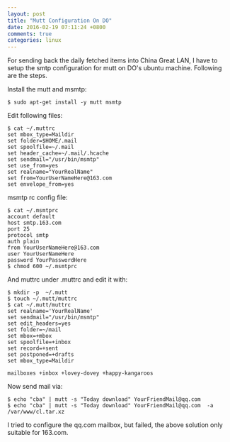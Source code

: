 ```yaml
---
layout: post
title: "Mutt Configuration On DO"
date: 2016-02-19 07:11:24 +0800
comments: true
categories: linux
---
```

For sending back the daily fetched items into China Great LAN, I have to setup
the smtp configuration for mutt on DO's ubuntu machine. Following are the
steps.    

Install the mutt and msmtp:    

```
$ sudo apt-get install -y mutt msmtp 
```

Edit following files:    

```
$ cat ~/.muttrc
set mbox_type=Maildir
set folder=$HOME/.mail
set spoolfile=~/.mail
set header_cache=~/.mail/.hcache
set sendmail="/usr/bin/msmtp"
set use_from=yes
set realname="YourRealName"
set from=YourUserNameHere@163.com
set envelope_from=yes 
```
msmtp rc config file:    

```
$ cat ~/.msmtprc
account default
host smtp.163.com
port 25
protocol smtp
auth plain
from YourUserNameHere@163.com
user YourUserNameHere
password YourPasswordHere
$ chmod 600 ~/.msmtprc
```
And muttrc under .muttrc and edit it with:   

```
$ mkdir -p  ~/.mutt
$ touch ~/.mutt/muttrc
$ cat ~/.mutt/muttrc
set realname='YourRealName'
set sendmail="/usr/bin/msmtp"
set edit_headers=yes
set folder=~/mail
set mbox=+mbox
set spoolfile=+inbox
set record=+sent
set postponed=+drafts
set mbox_type=Maildir

mailboxes +inbox +lovey-dovey +happy-kangaroos
```

Now send mail via:    

```
$ echo "cba" | mutt -s "Today download" YourFriendMail@qq.com
$ echo "cba" | mutt -s "Today download" YourFriendMail@qq.com  -a /var/www/cl.tar.xz
```
I tried to configure the qq.com mailbox, but failed, the above solution only
suitable for 163.com.    
